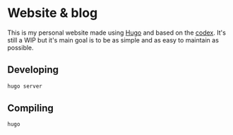 # Website & blog

This is my personal website made using [Hugo](https://gohugo.io/) and based on the [codex](https://themes.gohugo.io/hugo-theme-codex/). It's still a WIP but it's main goal is to be as simple and as easy to maintain as possible.

## Developing

```sh
hugo server
```

## Compiling

```sh
hugo
```
